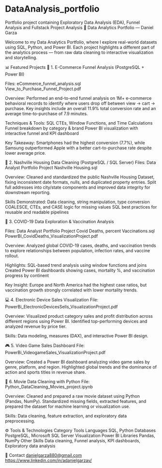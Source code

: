 # DataAnalysis_portfolio
Portfolio project containing Exploratory Data Analysis (EDA), Funnel Analysis and Fullstack Project Analysis
🧠 Data Analytics Portfolio — Daniel Garza

Welcome to my Data Analytics Portfolio, where I explore real-world datasets using SQL, Python, and Power BI.
Each project highlights a different part of the analytics process — from raw data cleaning to interactive visualization and storytelling.

📊 Featured Projects
🧩 1. E-Commerce Funnel Analysis (PostgreSQL + Power BI)

Files:
eCommerce_funnel_analysis.sql
View_to_Purchase_Funnel_Project.pdf

Overview:
Performed an end-to-end funnel analysis on 1M+ e-commerce behavioral records to identify where users drop off between view → cart → purchase.
Key insights include an overall 11.9% total conversion rate and an average time-to-purchase of 7.9 minutes.

Techniques & Tools:
SQL CTEs, Window Functions, and Time Calculations
Funnel breakdown by category & brand
Power BI visualization with interactive funnel and KPI dashboard

Key Takeaway:
Smartphones had the highest conversion (7.7%), while Samsung outperformed Apple with a better cart-to-purchase rate despite lower average price.

🏡 2. Nashville Housing Data Cleaning (PostgreSQL / SQL Server)
Files:
Data Analyst Portfolio Project Nashville Housing.sql

Overview:
Cleaned and standardized the public Nashville Housing Dataset, fixing inconsistent date formats, nulls, and duplicated property entries.
Split full addresses into city/state components and improved data integrity for downstream reporting.

Skills Demonstrated:
Data cleaning, string manipulation, type conversion
COALESCE, CTEs, and CASE logic for missing values
SQL best practices for reusable and readable pipelines

💉 3. COVID-19 Data Exploration & Vaccination Analysis

Files:
Data Analyst Portfolio Project Covid Deaths, percent Vaccinations.sql
PowerBI_CovidDeaths_VisualizationProject.pdf

Overview:
Analyzed global COVID-19 cases, deaths, and vaccination trends to explore relationships between population, infection rates, and vaccine rollout.

Highlights:
SQL-based trend analysis using window functions and joins
Created Power BI dashboards showing cases, mortality %, and vaccination progress by continent

Key Insight:
Europe and North America had the highest case ratios, but vaccination growth strongly correlated with lower mortality trends.

💻 4. Electronic Device Sales Visualization
File: PowerBi_ElectronicDevicesSells_VisualizationProject.pdf

Overview:
Visualized product category sales and profit distribution across different regions using Power BI.
Identified top-performing devices and analyzed revenue by price tier.

Skills: Data modeling, measures (DAX), and interactive Power BI design.

🎮 5. Video Game Sales Dashboard
File: PowerBi_VideogameSales_VisualizationProject.pdf

Overview:
Created a Power BI dashboard analyzing video game sales by genre, platform, and region.
Highlighted global trends and the dominance of action and sports titles in revenue share.

🐍 6. Movie Data Cleaning with Python
File: Python_DataCleaning_Movies_project.ipynb

Overview:
Cleaned and prepared a raw movie dataset using Python (Pandas, NumPy).
Standardized missing fields, extracted features, and prepared the dataset for machine learning or visualization use.

Skills:
Data cleaning, feature extraction, and exploratory data preprocessing.

⚙️ Tools & Technologies
Category	Tools
Languages	SQL, Python
Databases	PostgreSQL, Microsoft SQL Server
Visualization	Power BI
Libraries	Pandas, NumPy
Other Skills	Data cleaning, Funnel analysis, KPI dashboards, Exploratory data analysis

💬 Contact
danielgarza880@gmail.com
https://www.linkedin.com/in/adanielgarzav/

